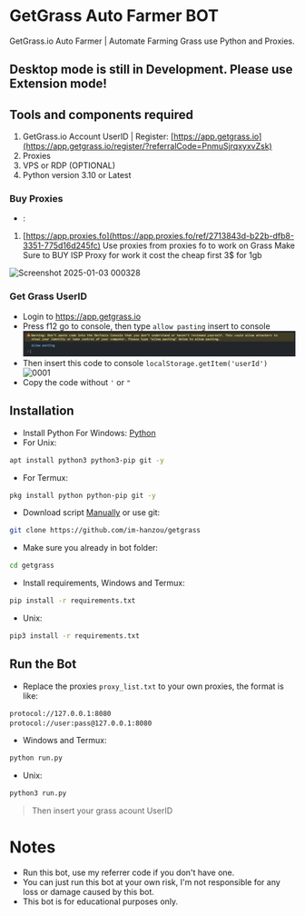 # GetGrass Auto Farmer BOT
GetGrass.io Auto Farmer | Automate Farming Grass use Python and Proxies.
## Desktop mode is still in Development. Please use Extension mode!
## Tools and components required
1. GetGrass.io Account UserID | Register: [https://app.getgrass.io](https://app.getgrass.io/register/?referralCode=PnmuSjrqxyxvZsk)
2. Proxies
3. VPS or RDP (OPTIONAL)
4. Python version 3.10 or Latest
### Buy Proxies
- : 
1. [https://app.proxies.fo](https://app.proxies.fo/ref/2713843d-b22b-dfb8-3351-775d16d245fc)
Use proxies from proxies fo to work on Grass Make Sure to BUY ISP Proxy for work it cost the cheap first 3$ for 1gb

![Screenshot 2025-01-03 000328](https://github.com/user-attachments/assets/ae491ca2-17e8-4bbe-a0e5-e104e73bf75f)



### Get Grass UserID
- Login to https://app.getgrass.io
- Press f12 go to console, then type ```allow pasting``` insert to console
![0001](https://github.com/im-hanzou/getgrass_bot/blob/main/pasting.JPG)
- Then insert this code to console
```localStorage.getItem('userId')```
![0001](https://github.com/im-hanzou/getgrass_bot/blob/main/userid.JPG)
- Copy the code without ``'`` or ``"``
## Installation
- Install Python For Windows: [Python](https://www.python.org/ftp/python/3.13.0/python-3.13.0-amd64.exe)
- For Unix:
```bash
apt install python3 python3-pip git -y
```
- For Termux:
```bash
pkg install python python-pip git -y
```
- Download script [Manually](https://github.com/im-hanzou/getgrass/archive/refs/heads/main.zip) or use git:
```bash
git clone https://github.com/im-hanzou/getgrass
```
- Make sure you already in bot folder:
```bash
cd getgrass
```
- Install requirements, Windows and Termux:
```bash
pip install -r requirements.txt
```
- Unix:
```bash
pip3 install -r requirements.txt
```
## Run the Bot
- Replace the proxies ```proxy_list.txt``` to your own proxies, the format is like:
```bash
protocol://127.0.0.1:8080
protocol://user:pass@127.0.0.1:8080
```
- Windows and Termux:
```bash
python run.py
```
- Unix:
```bash
python3 run.py
```
>Then insert your grass acount UserID
# Notes
- Run this bot, use my referrer code if you don't have one.
- You can just run this bot at your own risk, I'm not responsible for any loss or damage caused by this bot.
- This bot is for educational purposes only.
